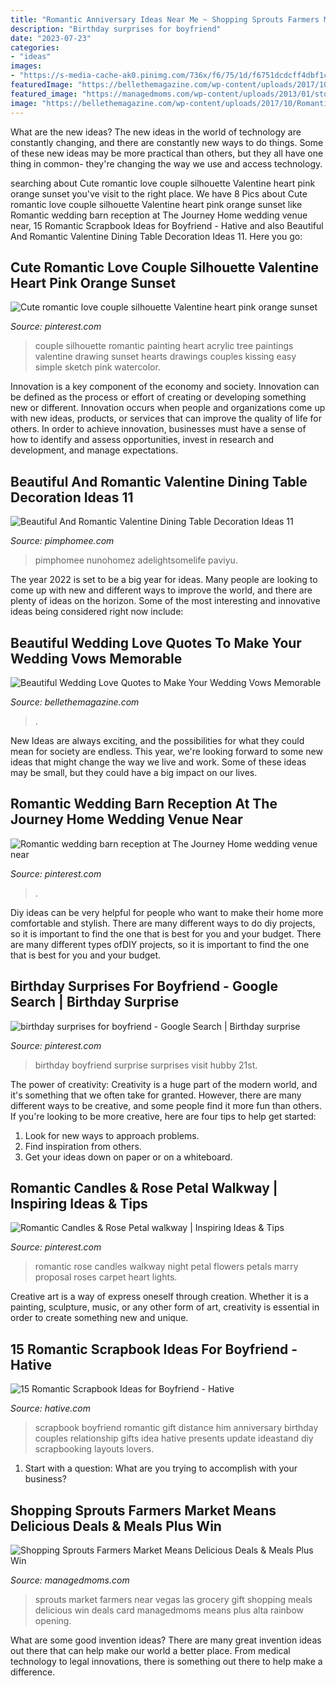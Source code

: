 ```yaml
---
title: "Romantic Anniversary Ideas Near Me ~ Shopping Sprouts Farmers Market Means Delicious Deals &amp; Meals Plus Win"
description: "Birthday surprises for boyfriend"
date: "2023-07-23"
categories:
- "ideas"
images:
- "https://s-media-cache-ak0.pinimg.com/736x/f6/75/1d/f6751dcdcff4dbf1cbd8cc831a1334bb.jpg"
featuredImage: "https://bellethemagazine.com/wp-content/uploads/2017/10/Romantic-Wedding-Photos-and-Love-Quotes-511-615x923.jpg"
featured_image: "https://managedmoms.com/wp-content/uploads/2013/01/store-e1474555293483.jpg"
image: "https://bellethemagazine.com/wp-content/uploads/2017/10/Romantic-Wedding-Photos-and-Love-Quotes-511-615x923.jpg"
---
```



What are the new ideas?
The new ideas in the world of technology are constantly changing, and there are constantly new ways to do things. Some of these new ideas may be more practical than others, but they all have one thing in common- they're changing the way we use and access technology.

	

		
searching about Cute romantic love couple silhouette Valentine heart pink orange sunset you've visit to the right place. We have 8 Pics about Cute romantic love couple silhouette Valentine heart pink orange sunset like Romantic wedding barn reception at The Journey Home wedding venue near, 15 Romantic Scrapbook Ideas for Boyfriend - Hative and also Beautiful And Romantic Valentine Dining Table Decoration Ideas 11. Here you go:
		
    
## Cute Romantic Love Couple Silhouette Valentine Heart Pink Orange Sunset

<img loading=lazy src="https://i.pinimg.com/736x/30/55/3d/30553ddbc6d1e46dd3b576c20e1ab2e1.jpg" onerror="this.onerror=null;this.src='https://tse3.mm.bing.net/th?id=OIP.NLEawhPj9KnEydVBzQW3mQHaJ4&amp;pid=15.1';" alt="Cute romantic love couple silhouette Valentine heart pink orange sunset">

_Source: pinterest.com_

>couple silhouette romantic painting heart acrylic tree paintings valentine drawing sunset hearts drawings couples kissing easy simple sketch pink watercolor. 

	

Innovation is a key component of the economy and society. Innovation can be defined as the process or effort of creating or developing something new or different. Innovation occurs when people and organizations come up with new ideas, products, or services that can improve the quality of life for others. In order to achieve innovation, businesses must have a sense of how to identify and assess opportunities, invest in research and development, and manage expectations.

    
## Beautiful And Romantic Valentine Dining Table Decoration Ideas 11

<img loading=lazy src="https://i0.wp.com/pimphomee.com/wp-content/uploads/2019/02/Beautiful-And-Romantic-Valentine-Dining-Table-Decoration-Ideas-11.jpg?fit=1024%2C1365&amp;ssl=1" onerror="this.onerror=null;this.src='https://tse1.mm.bing.net/th?id=OIP.ykD79XWd8qWsUzmtdaAxCAHaJ3&amp;pid=15.1';" alt="Beautiful And Romantic Valentine Dining Table Decoration Ideas 11">

_Source: pimphomee.com_

>pimphomee nunohomez adelightsomelife paviyu. 

	

The year 2022 is set to be a big year for ideas. Many people are looking to come up with new and different ways to improve the world, and there are plenty of ideas on the horizon. Some of the most interesting and innovative ideas being considered right now include: 

    
## Beautiful Wedding Love Quotes To Make Your Wedding Vows Memorable

<img loading=lazy src="https://bellethemagazine.com/wp-content/uploads/2017/10/Romantic-Wedding-Photos-and-Love-Quotes-511-615x923.jpg" onerror="this.onerror=null;this.src='https://tse1.mm.bing.net/th?id=OIP.kBW4kQfyQGt5yHq4cp0OxwHaLH&amp;pid=15.1';" alt="Beautiful Wedding Love Quotes to Make Your Wedding Vows Memorable">

_Source: bellethemagazine.com_

>. 

	

New Ideas are always exciting, and the possibilities for what they could mean for society are endless. This year, we're looking forward to some new ideas that might change the way we live and work. Some of these ideas may be small, but they could have a big impact on our lives.

    
## Romantic Wedding Barn Reception At The Journey Home Wedding Venue Near

<img loading=lazy src="https://i.pinimg.com/736x/b2/45/e7/b245e7c6c692c143d22caa4813cda0f6.jpg" onerror="this.onerror=null;this.src='https://tse2.mm.bing.net/th?id=OIP.MiUuXDW7JyTkNh_sO0PqmgHaE8&amp;pid=15.1';" alt="Romantic wedding barn reception at The Journey Home wedding venue near">

_Source: pinterest.com_

>. 

	

Diy ideas can be very helpful for people who want to make their home more comfortable and stylish. There are many different ways to do diy projects, so it is important to find the one that is best for you and your budget. There are many different types ofDIY projects, so it is important to find the one that is best for you and your budget.

    
## Birthday Surprises For Boyfriend - Google Search | Birthday Surprise

<img loading=lazy src="https://i.pinimg.com/originals/ad/af/8f/adaf8f4926a2404022ff91e4eb7ed8f1.jpg" onerror="this.onerror=null;this.src='https://tse3.mm.bing.net/th?id=OIP.BYvJL8I7yLduFwQAk0NESQHaJ3&amp;pid=15.1';" alt="birthday surprises for boyfriend - Google Search | Birthday surprise">

_Source: pinterest.com_

>birthday boyfriend surprise surprises visit hubby 21st. 

	

The power of creativity:
Creativity is a huge part of the modern world, and it's something that we often take for granted. However, there are many different ways to be creative, and some people find it more fun than others. If you're looking to be more creative, here are four tips to help get started:
1. Look for new ways to approach problems.
2. Find inspiration from others.
3. Get your ideas down on paper or on a whiteboard.

    
## Romantic Candles &amp; Rose Petal Walkway | Inspiring Ideas &amp; Tips

<img loading=lazy src="https://s-media-cache-ak0.pinimg.com/736x/f6/75/1d/f6751dcdcff4dbf1cbd8cc831a1334bb.jpg" onerror="this.onerror=null;this.src='https://tse4.mm.bing.net/th?id=OIP.eCKvI9JuJJOY2Jld7BeoxQHaHa&amp;pid=15.1';" alt="Romantic Candles &amp; Rose Petal walkway | Inspiring Ideas &amp; Tips">

_Source: pinterest.com_

>romantic rose candles walkway night petal flowers petals marry proposal roses carpet heart lights. 

	

Creative art is a way of express oneself through creation. Whether it is a painting, sculpture, music, or any other form of art, creativity is essential in order to create something new and unique.

    
## 15 Romantic Scrapbook Ideas For Boyfriend - Hative

<img loading=lazy src="https://hative.com/wp-content/uploads/2014/06/scrapbook-ideas-for-boyfriend/13-scrapbook-ideas-for-lovers.jpg" onerror="this.onerror=null;this.src='https://tse1.mm.bing.net/th?id=OIP.kwdXkceASDVvThRRq6pEeAHaFj&amp;pid=15.1';" alt="15 Romantic Scrapbook Ideas for Boyfriend - Hative">

_Source: hative.com_

>scrapbook boyfriend romantic gift distance him anniversary birthday couples relationship gifts idea hative presents update ideastand diy scrapbooking layouts lovers. 

	

1. Start with a question: What are you trying to accomplish with your business?

    
## Shopping Sprouts Farmers Market Means Delicious Deals &amp; Meals Plus Win

<img loading=lazy src="https://managedmoms.com/wp-content/uploads/2013/01/store-e1474555293483.jpg" onerror="this.onerror=null;this.src='https://tse2.mm.bing.net/th?id=OIP.zJdSvxvL6kc3vtzI_XYokgHaE6&amp;pid=15.1';" alt="Shopping Sprouts Farmers Market Means Delicious Deals &amp; Meals Plus Win">

_Source: managedmoms.com_

>sprouts market farmers near vegas las grocery gift shopping meals delicious win deals card managedmoms means plus alta rainbow opening. 

	

What are some good invention ideas?
There are many great invention ideas out there that can help make our world a better place. From medical technology to legal innovations, there is something out there to help make a difference.

